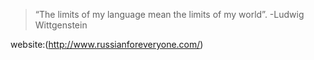 >“The limits of my language mean the limits of my world”.           -Ludwig Wittgenstein

website:(http://www.russianforeveryone.com/)


